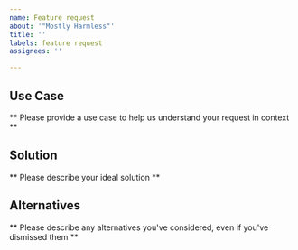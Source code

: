 ```yaml
---
name: Feature request
about: '"Mostly Harmless"'
title: ''
labels: feature request
assignees: ''

---
```


## Use Case
** Please provide a use case to help us understand your request in context **

## Solution
** Please describe your ideal solution **

## Alternatives
** Please describe any alternatives you've considered, even if you've dismissed them **
